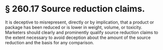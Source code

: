 # § 260.17   Source reduction claims.

It is deceptive to misrepresent, directly or by implication, that a product or package has been reduced or is lower in weight, volume, or toxicity. Marketers should clearly and prominently qualify source reduction claims to the extent necessary to avoid deception about the amount of the source reduction and the basis for any comparison.


